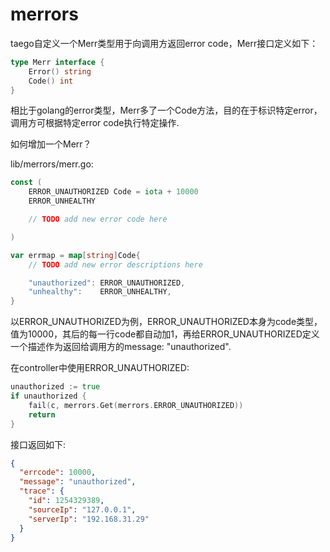 # merrors

taego自定义一个Merr类型用于向调用方返回error code，Merr接口定义如下：

```go
type Merr interface {
	Error() string
	Code() int
}
```

相比于golang的error类型，Merr多了一个Code方法，目的在于标识特定error，调用方可根据特定error code执行特定操作.

如何增加一个Merr？

lib/merrors/merr.go:

```go
const (
	ERROR_UNAUTHORIZED Code = iota + 10000
	ERROR_UNHEALTHY

	// TODO add new error code here

)

var errmap = map[string]Code{
	// TODO add new error descriptions here

	"unauthorized": ERROR_UNAUTHORIZED,
	"unhealthy":    ERROR_UNHEALTHY,
}
```

以ERROR_UNAUTHORIZED为例，ERROR_UNAUTHORIZED本身为code类型，值为10000，其后的每一行code都自动加1，再给ERROR_UNAUTHORIZED定义一个描述作为返回给调用方的message: "unauthorized".

在controller中使用ERROR_UNAUTHORIZED:

```go
unauthorized := true
if unauthorized {
	fail(c, merrors.Get(merrors.ERROR_UNAUTHORIZED))
	return
}
```

接口返回如下:

```json
{
  "errcode": 10000,
  "message": "unauthorized",
  "trace": {
    "id": 1254329389,
    "sourceIp": "127.0.0.1",
    "serverIp": "192.168.31.29"
  }
}
```

